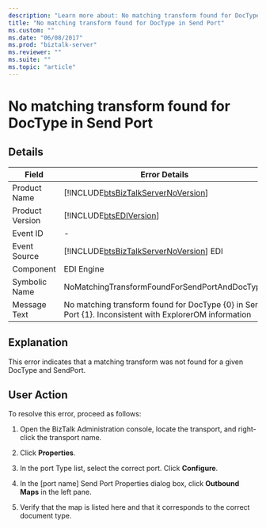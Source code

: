 ```yaml
---
description: "Learn more about: No matching transform found for DocType in Send Port"
title: "No matching transform found for DocType in Send Port"
ms.custom: ""
ms.date: "06/08/2017"
ms.prod: "biztalk-server"
ms.reviewer: ""
ms.suite: ""
ms.topic: "article"
---
```

# No matching transform found for DocType in Send Port
## Details  
  
| Field | Error Details|
|-----------------|--------------------------------------------------------------------------------------------------------|
|  Product Name   |           [!INCLUDE[btsBizTalkServerNoVersion](../includes/btsbiztalkservernoversion-md.md)]           |
| Product Version |                       [!INCLUDE[btsEDIVersion](../includes/btsediversion-md.md)]                       |
|    Event ID     |                                                   -                                                    |
|  Event Source   |         [!INCLUDE[btsBizTalkServerNoVersion](../includes/btsbiztalkservernoversion-md.md)] EDI         |
|    Component    |                                               EDI Engine                                               |
|  Symbolic Name  |                             NoMatchingTransformFoundForSendPortAndDocType                              |
|  Message Text   | No matching transform found for DocType {0} in Send Port {1}. Inconsistent with ExplorerOM information |
  
## Explanation  
 This error indicates that a matching transform was not found for a given DocType and SendPort.  
  
## User Action  
 To resolve this error, proceed as follows:  
  
1.  Open the BizTalk Administration console, locate the transport, and right-click the transport name.  
  
2.  Click **Properties**.  
  
3.  In the port Type list, select the correct port. Click **Configure**.  
  
4.  In the [port name] Send Port Properties dialog box, click **Outbound Maps** in the left pane.  
  
5.  Verify that the map is listed here and that it corresponds to the correct document type.
